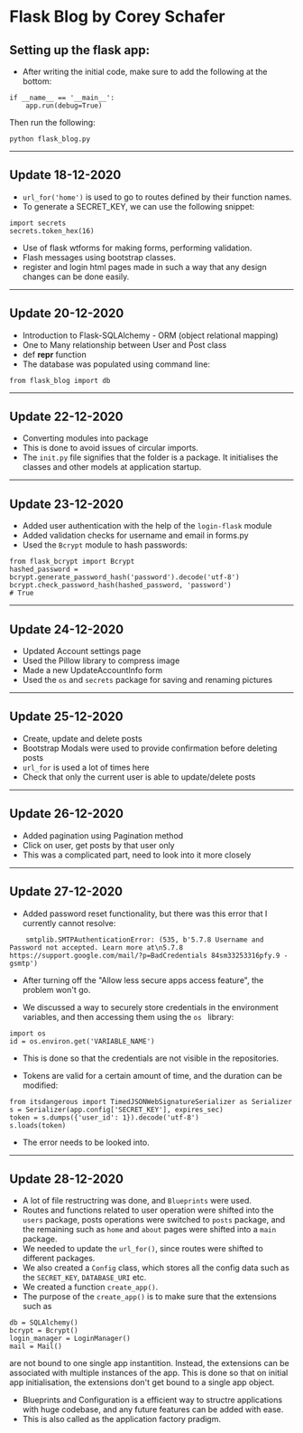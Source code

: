 # Flask Blog by Corey Schafer

## Setting up the flask app:

* After writing the initial code, make sure to add the following at the bottom:
```
if __name__ == '__main__':
	app.run(debug=True)
```

Then run the following:
```
python flask_blog.py
```
---

## Update 18-12-2020

* `url_for('home')` is used to go to routes defined by their function names.
* To generate a SECRET_KEY, we can use the following snippet:
```
import secrets
secrets.token_hex(16)
```
* Use of flask wtforms for making forms, performing validation.
* Flash messages using bootstrap classes.
* register and login html pages made in such a way that any design changes can be done easily.

---

## Update 20-12-2020

* Introduction to Flask-SQLAlchemy - ORM (object relational mapping)
* One to Many relationship between User and Post class
* def __repr__ function
* The database was populated using command line:
```
from flask_blog import db
```

---

## Update 22-12-2020

* Converting modules into package
* This is done to avoid issues of circular imports.
* The `init.py` file signifies that the folder is a package. It initialises the classes and other models at application startup.

---

## Update 23-12-2020

* Added user authentication with the help of the `login-flask` module
* Added validation checks for username and email in forms.py
* Used the `Bcrypt` module to hash passwords:
```
from flask_bcrypt import Bcrypt
hashed_password = bcrypt.generate_password_hash('password').decode('utf-8')
bcrypt.check_password_hash(hashed_password, 'password')
# True
```

---

## Update 24-12-2020

* Updated Account settings page
* Used the Pillow library  to compress image
* Made a new UpdateAccountInfo form
* Used the `os` and `secrets` package for saving and renaming pictures


---


## Update 25-12-2020

* Create, update and delete posts
* Bootstrap Modals were used to provide confirmation before deleting posts
* `url_for` is used a lot of times here
* Check that only the current user is able to update/delete posts


---


## Update 26-12-2020

* Added pagination using Pagination method
* Click on user, get posts by that user only
* This was a complicated part, need to look into it more closely


--- 


## Update 27-12-2020

* Added password reset functionality, but there was this error that I currently cannot resolve:
```
    smtplib.SMTPAuthenticationError: (535, b'5.7.8 Username and Password not accepted. Learn more at\n5.7.8  https://support.google.com/mail/?p=BadCredentials 84sm33253316pfy.9 - gsmtp')
```

* After turning off the "Allow less secure apps access feature", the problem won't go.

* We discussed a way to securely store credentials in the environment variables, and then accessing them using the `os ` library:
```
import os
id = os.environ.get('VARIABLE_NAME')
```

* This is done so that the credentials are not visible in the repositories.

* Tokens are valid for a certain amount of time, and the duration can be modified:
```
from itsdangerous import TimedJSONWebSignatureSerializer as Serializer
s = Serializer(app.config['SECRET_KEY'], expires_sec)
token = s.dumps({'user_id': 1}).decode('utf-8')
s.loads(token)
```

* The error needs to be looked into.


---


## Update 28-12-2020

* A lot of file restructring was done, and `Blueprints` were used.
* Routes and functions related to user operation were shifted into the `users` package, posts operations were switched to `posts` package, and the remaining such as `home` and `about` pages were shifted into a `main` package.
* We needed to update the `url_for()`, since routes were shifted to different packages.
* We also created a `Config` class, which stores all the config data such as the `SECRET_KEY`, `DATABASE_URI` etc.
* We created a function `create_app()`.
* The purpose of the `create_app()` is to make sure that the extensions such as 
```
db = SQLAlchemy()
bcrypt = Bcrypt()
login_manager = LoginManager()
mail = Mail()
```
are not bound to one single app instantition. Instead, the extensions can be associated with multiple instances of the app. This is done so that on initial app initialisation, the extensions don't get bound to a single app object.
* Blueprints and Configuration is a efficient way to structre applications with huge codebase, and any future features can be added with ease.
* This is also called as the application factory pradigm.